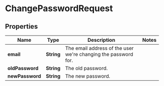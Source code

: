 
# ChangePasswordRequest

## Properties
Name | Type | Description | Notes
------------ | ------------- | ------------- | -------------
**email** | **String** | The email address of the user we&#39;re changing the password for. | 
**oldPassword** | **String** | The old password. | 
**newPassword** | **String** | The new password. | 



